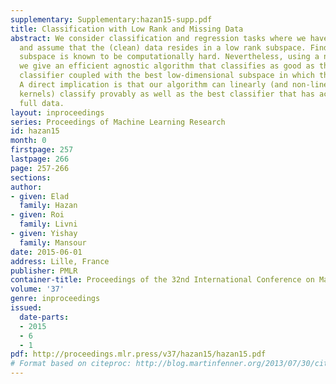 ```yaml
---
supplementary: Supplementary:hazan15-supp.pdf
title: Classification with Low Rank and Missing Data
abstract: We consider classification and regression tasks where we have missing data
  and assume that the (clean) data resides in a low rank subspace. Finding a hidden
  subspace is known to be computationally hard. Nevertheless, using a non-proper formulation
  we give an efficient agnostic algorithm that classifies as good as the best linear
  classifier coupled with the best low-dimensional subspace in which the data resides.
  A direct implication is that our algorithm can linearly (and non-linearly through
  kernels) classify provably as well as the best classifier that has access to the
  full data.
layout: inproceedings
series: Proceedings of Machine Learning Research
id: hazan15
month: 0
firstpage: 257
lastpage: 266
page: 257-266
sections: 
author:
- given: Elad
  family: Hazan
- given: Roi
  family: Livni
- given: Yishay
  family: Mansour
date: 2015-06-01
address: Lille, France
publisher: PMLR
container-title: Proceedings of the 32nd International Conference on Machine Learning
volume: '37'
genre: inproceedings
issued:
  date-parts:
  - 2015
  - 6
  - 1
pdf: http://proceedings.mlr.press/v37/hazan15/hazan15.pdf
# Format based on citeproc: http://blog.martinfenner.org/2013/07/30/citeproc-yaml-for-bibliographies/
---
```

